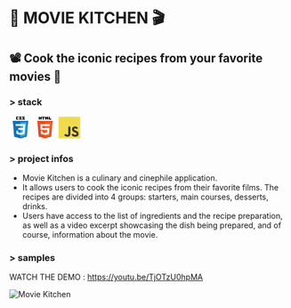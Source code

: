 #  🍖 MOVIE KITCHEN 🎬

## 📽️ Cook the iconic recipes from your favorite movies 🍗

### > stack
<p align="left">
  <img src="https://raw.githubusercontent.com/devicons/devicon/master/icons/css3/css3-original-wordmark.svg" alt="CSS3" width="40" height="40"/>
  <img src="https://raw.githubusercontent.com/devicons/devicon/master/icons/html5/html5-original-wordmark.svg" alt="HTML5" width="40" height="40"/>
  <img src="https://raw.githubusercontent.com/devicons/devicon/master/icons/javascript/javascript-original.svg" alt="JavaScript" width="40" height="40"/>
</p>

### > project infos

- Movie Kitchen is a culinary and cinephile application.
- It allows users to cook the iconic recipes from their favorite films. The recipes are divided into 4 groups: starters, main courses, desserts, drinks.
- Users have access to the list of ingredients and the recipe preparation, as well as a video excerpt showcasing the dish being prepared, and of course, information about the movie.

### > samples

WATCH THE DEMO : <a href="https://youtu.be/TjOTzU0hpMA" target="_blank">https://youtu.be/TjOTzU0hpMA</a>

<img src="https://julienbonet.fr/images/movie_kitchen_illustr.jpg" alt="Movie Kitchen"/>



